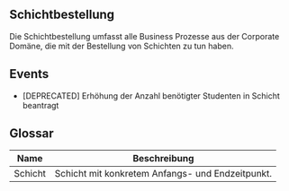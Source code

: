 ## Schichtbestellung

Die Schichtbestellung umfasst alle Business Prozesse aus der Corporate Domäne, die mit der Bestellung von Schichten zu tun haben.

## Events

- [DEPRECATED] Erhöhung der Anzahl benötigter Studenten in Schicht beantragt


## Glossar

Name | Beschreibung
---|---
Schicht | Schicht mit konkretem Anfangs- und Endzeitpunkt.